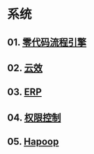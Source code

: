 # 系统

## 01. [零代码流程引擎](01.nocode-workflow-platform%2FREADME.md)
## 02. [云效](02.yunxiao%2FREADME.md)
## 03. [ERP](03.erp%2FREADME.md)
## 04. [权限控制](04.permission%2FREADME.md)
## 05. [Hapoop](05.hadoop%2FREADME.md)